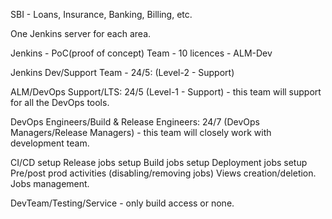 SBI - Loans, Insurance, Banking, Billing, etc.

One Jenkins server for each area.

Jenkins - PoC(proof of concept) Team - 10 licences - ALM-Dev

Jenkins Dev/Support Team - 24/5: (Level-2 - Support)

ALM/DevOps Support/LTS: 24/5 (Level-1 - Support) - this team will support for all the DevOps tools.

DevOps Engineers/Build & Release Engineers: 24/7 (DevOps Managers/Release Managers) - this team will closely work with development team.

CI/CD setup
Release jobs setup
Build jobs setup
Deployment jobs setup
Pre/post prod activities (disabling/removing jobs)
Views creation/deletion.
Jobs management.
	
DevTeam/Testing/Service - only build access or none.


